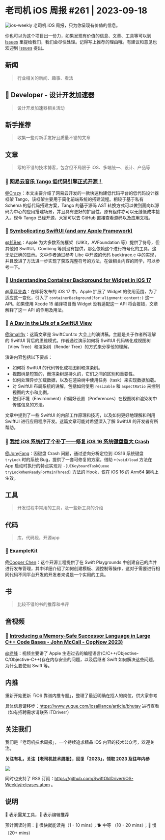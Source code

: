 # 老司机 iOS 周报 #261 | 2023-09-18

![ios-weekly](https://github.com/SwiftOldDriver/iOS-Weekly/blob/master/assets/ios-weekly.png?raw=true)
老司机 iOS 周报，只为你呈现有价值的信息。

你也可以为这个项目出一份力，如果发现有价值的信息、文章、工具等可以到 [Issues](https://github.com/SwiftOldDriver/iOS-Weekly/issues) 里提给我们，我们会尽快处理。记得写上推荐的理由哦。有建议和意见也欢迎到 [Issues](https://github.com/SwiftOldDriver/iOS-Weekly/issues) 提出。

## 新闻

> 行业相关的新闻、趣事、看法

##  Developer - 设计开发加速器

> 设计开发加速器相关活动

## 新手推荐

> 收集一些对新手友好且质量不错的文章

## 文章

> 写的不错的技术博客，包含但不局限于 iOS、多端统一、设计、产品等

### 🐎 [网易云音乐 Tango 低代码引擎正式开源！](https://mp.weixin.qq.com/s/X_F2JMY3rUm_mH-NP1FmEA)

[@Crazy](https://github.com/jiyan135960)：本文主要介绍了网易云开发的一款快速构建低代码平台的低代码设计器框架 Tango，该框架主要用于简化前端系统的搭建流程。相较于基于私有 Schema 的低代码搭建方案，Tango 的基于源码 AST 转换方式可以做到面向以源码为中心的应用搭建场景，并且具有更好的扩展性，原有组件亦可以无缝低成本接入。现今 Tango 已经开源，大家可以去 GitHub 直接查看源码以及应用文档。

### 🐎 [Symbolicating SwiftUI (and any Apple Framework)](https://www.emergetools.com/blog/posts/symbolicating-swiftui-and-any-apple-framework)

[@邦Ben](https://weibo.com/linwenbang)：Apple 为大多数系统框架（UIKit，AVFoundation 等）提供了符号，但其他如 SwiftUI，Combing 等则没有提供，那么依赖这个进行符号化的工具，这无法正确的显示。文中作者通过参考 Libc 中开源的代码 backtrace.c 中的实现，并且改进了方法进一步实现了获取完整符号的方法，在做相关内容的同学，可以参考一下。

### 🐎 [Understanding Container Background for Widget in iOS 17](https://swiftsenpai.com/development/widget-container-background/)

[@享耳先森](https://github.com/iblacksun)：在即将发布的 iOS 17 中，Apple 扩展了 Widget 的使用范围，为了适应这一变化，引入了 `containerBackground(for:alignment:content:)` 这一 API。如果使用 Xcode 15 编译项目而 Widget 没有适配这一 API 将会报错，文章解释了这一 API 的作用及用法。

### 🐢 [A Day in the Life of a SwiftUI View](https://chris.eidhof.nl/presentations/day-in-the-life/)
[@Smallfly](https://github.com/iostalks)：这篇文章是 SwiftConf.to 大会上的演讲稿。主题是关于作者所理解的 SwiftUI 背后的思维模式。作者通过演示如何将 SwiftUI 代码转化成视图树（View Tree）和渲染树（Render Tree）的方式来分享他的理解。

演讲内容包括以下要点：
- 如何将 SwiftUI 的代码转化成视图树和渲染树。
- 视图树是短暂的，而渲染树是持久的，它们之间的区别和重要性。
- 如何处理异步加载数据，以及在渲染树中使用任务（task）来实现数据加载。
- 对 SwiftUI 布局系统的讲解，包括如何使用 `resizable` 和 `aspectRatio` 来控制视图的大小和比例。
- 使用环境（Environment）和偏好设置（Preferences）在视图树和渲染树中传递信息的方法。

文章中提到了一些 SwiftUI 的内部工作原理和技巧，以及如何更好地理解和利用 SwiftUI 进行应用程序开发。这篇文章可能对希望深入了解 SwiftUI 的开发者有所帮助。

### 🐎 [我给 iOS 系统打了个补丁——修复 iOS 16 系统键盘重大 Crash](https://mp.weixin.qq.com/s/salgoWNYfqjhNwu30aHRnA)

[@JonyFang](https://github.com/JonyFang)：因键盘 Crash 问题，通过逆向分析定位到 iOS16 系统键盘 `tryLock` 时的系统 Bug，提供了一套可修复的方案。借助 `+(void)load` 方法在 App 启动时执行的特点实现对 `-[UIKeyboardTaskQueue tryLockWhenReadyForMainThread]` 方法的 Hook，仅在 iOS 16 的 Arm64 架构上生效。

## 工具

> 开发过程中常用的工具，及一些新工具的介绍

## 代码

> 库，代码段，开源app

### 🐎 [ExampleKit](https://github.com/toph42/ExampleKit)

[@Cooper Chen](https://github.com/cjlcooper)：这个开源工程提供了在 Swift Playgrounds 中创建自己的库并进行发布管理，其中详细介绍了如何创建模板、源控制等操作，这对于需要进行相同代码不同平台开发的开发者来说是一个实用的工具。

## 书

> 比较不错的书的推荐和书评

## 音视频

### 🐎 [Introducing a Memory-Safe Successor Language in Large C++ Code Bases - John McCall - CppNow 2023)](https://www.youtube.com/watch?v=lgivCGdmFrw)

[@老峰](https://github.com/gesantung)：视频主要讲了 Apple 生态过去的编程语言(C/C++/Objective-C/Objective-C++)存在内存安全的问题，以及后继者 Swift 如何解决这些问题，为什么要使用 Swift 等。

## 内推

重新开始更新「iOS 靠谱内推专题」，整理了最近明确在招人的岗位，供大家参考

具体信息请移步：https://www.yuque.com/iosalliance/article/bhutav 进行查看（如有招聘需求请联系 iTDriverr）

## 关注我们

我们是「老司机技术周报」，一个持续追求精品 iOS 内容的技术公众号，欢迎关注。

**关注有礼，关注【老司机技术周报】，回复「2023」，领取 2023 及往年内参**

![](https://github.com/SwiftOldDriver/iOS-Weekly/blob/master/assets/qrcode_for_wechat.jpg?raw=true)

同时也支持了 RSS 订阅：https://github.com/SwiftOldDriver/iOS-Weekly/releases.atom 。

## 说明

🚧 表示需某工具，🌟 表示编辑推荐

预计阅读时间：🐎 很快就能读完（1 - 10 mins）；🐕 中等 （10 - 20 mins）；🐢 慢（20+ mins）
